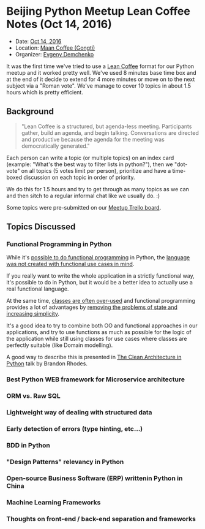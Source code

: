 # Beijing Python Meetup Lean Coffee Notes (Oct 14, 2016)

* Date: [Oct 14, 2016](https://www.meetup.com/Beijing-Python/events/227473438/)
* Location: [Maan Coffee (Gongti)](https://maps.google.com/maps?f=q&hl=en&q=Corner+of+Worker%27s+Stadium+North%2FWest+Roads%2C+Beijing%2C+cn)
* Organizer: [Evgeny Demchenko](https://github.com/littlepea/)

It was the first time we've tried to use a [Lean Coffee](http://leancoffee.org/) format for our Python meetup and it worked pretty well.
We've used 8 minutes base time box and at the end of it decide to extend for 4 more minutes or move on to the next subject via a "Roman vote".
We've manage to cover 10 topics in about 1.5 hours which is pretty efficient. 

## Background

> "Lean Coffee is a structured, but agenda-less meeting. Participants gather, build an agenda, and begin talking. Conversations are directed and productive because the agenda for the meeting was democratically generated."

Each person can write a topic (or multiple topics) on an index card (example: "What's the best way to filter lists in python?"), then we "dot-vote" on all topics (5 votes limit per person), 
prioritize and have a time-boxed discussion on each topic in order of priority. 

We do this for 1.5 hours and try to get through as many topics as we can and then  sitch to a regular informal chat like we usually do. :)

Some topics were pre-submitted on our [Meetup Trello board](https://trello.com/b/415wH9ll/beijing-monthly-python-meetup).

## Topics Discussed

### Functional Programming in Python

While it's [possible to do functional programming](https://docs.python.org/2/howto/functional.html) in Python, the [language was not created with functional use cases in mind](http://stackoverflow.com/a/1017937/2045725).

If you really want to write the whole application in a strictly functional way, it's possible to do in Python, but it would be a better idea to actually use a real functional language.

At the same time, [classes are often over-used](https://www.youtube.com/watch?v=o9pEzgHorH0) 
and functional programming provides a lot of advantages by [removing the problems of state and increasing simplicity](https://www.youtube.com/watch?v=7Zlp9rKHGD4).

It's a good idea to try to combine both OO and functional approaches in our applications, 
and try to use functions as much as possible for the logic of the application 
while still using classes for use cases where classes are perfectly suitable (like Domain modelling). 

A good way to describe this is presented in [The Clean Architecture in Python](http://rhodesmill.org/brandon/slides/2013-10-pyconie/) talk by Brandon Rhodes.

### Best Python WEB framework for Microservice architecture

### ORM vs. Raw SQL

### Lightweight way of dealing with structured data

### Early detection of errors (type hinting, etc...)

### BDD in Python

### "Design Patterns" relevancy in Python

### Open-source Business Software (ERP) writtenin Python in China

### Machine Learning Frameworks

### Thoughts on front-end / back-end separation and frameworks


